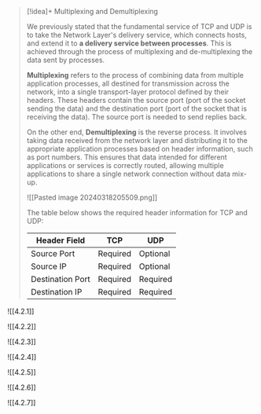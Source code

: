 > [!idea]+ Multiplexing and Demultiplexing
>
> We previously stated that the fundamental service of TCP and UDP is to take the Network Layer's delivery service, which connects hosts, and extend it to **a delivery service between processes**. This is achieved through the process of multiplexing and de-multiplexing the data sent by processes.
>
> **Multiplexing** refers to the process of combining data from multiple application processes, all destined for transmission across the network, into a single transport-layer protocol defined by their headers. These headers contain the source port (port of the socket sending the data) and the destination port (port of the socket that is receiving the data). The source port is needed to send replies back.
>
> On the other end, **Demultiplexing** is the reverse process. It involves taking data received from the network layer and distributing it to the appropriate application processes based on header information, such as port numbers. This ensures that data intended for different applications or services is correctly routed, allowing multiple applications to share a single network connection without data mix-up.
>
> ![[Pasted image 20240318205509.png]]
>
> The table below shows the required header information for TCP and UDP:
>
> | Header Field | TCP | UDP |
> |--------------|-----|-----|
> | Source Port  | Required | Optional |
> | Source IP | Required | Optional |
> | Destination Port | Required | Required |
> | Destination IP | Required | Required |
>


![[4.2.1]]

![[4.2.2]]


![[4.2.3]]

![[4.2.4]]

![[4.2.5]]

![[4.2.6]]

![[4.2.7]]

